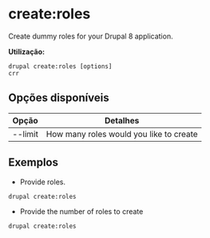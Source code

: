# create:roles
Create dummy roles for your Drupal 8 application.

**Utilização:**
```
drupal create:roles [options]
crr
```

## Opções disponíveis
Opção | Detalhes
-------|-------------
--limit | How many roles would you like to create

## Exemplos
* Provide roles.
```
drupal create:roles
```
* Provide the number of roles to create
```
drupal create:roles
```
